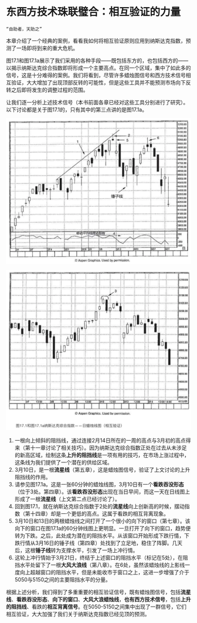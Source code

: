 # 东西方技术珠联璧合：相互验证的力量

`“自助者，天助之”`

本章介绍了一个经典的案例，看看我如何将相互验证原则应用到纳斯达克指数，预测了一场即将到来的重大危机。

图17.1和图17.1a展示了我们采用的各种手段——既包括东方的，也包括西方的——以揭示纳斯达克综合指数即将形成一个主要高点。在同一个区域，集中了如此多的信号，这是十分难得的案例。我们将看到，尽管许多蜡烛图信号和西方技术信号相互验证，大大增加了出现顶部反转的可能性，但是这些工具并不能预测市场向下反转之后即将发生的调整过程的范围。

让我们逐一分析上述技术信号（本书前面各章已经对这些工具分别进行了研究）。以下讨论都是关于图17.1的，只有其中的第三点讲的是图17.1a。

![1](../img/kline1701.png)

![1](../img/kline1701a.png)

1. 一根向上倾斜的阻挡线，通过连接2月14日所在的一周的高点与3月初的高点得来（第十一章讨论了相关技巧）。因为纳斯达克综合指数正处在过去从未涉足的新高区域，绘制这条**上升的阻挡线**是一项有用的技巧，在市场上涨过程中，这条线为我们提供了一个潜在的供给区域。
2. 3月10日，是一根**流星线**（第五章），这是蜡烛图信号，验证了上文讨论的上升阻挡线的作用。
3. 请参见图17.1a。这是一张60分钟的蜡烛线图，3月10日有一个**看跌吞没形态**（位于3处。第四章）。该**看跌吞没形态**出现在当日早间，而这一天在日线图上形成了一根**流星线**（上文第二点已经讨论了）。
4. 回到图17.1，就在纳斯达克综合指数于2处的**流星线**向上创新高的时候，摆动指数（第十四章）却是一个更低的高点。这属于看跌的相互背离现象。
5. 3月10日和13日的两根蜡烛线之间打开了一个很小的向下的窗口（第七章）。该向下的窗口在图17.1a的60分钟线图上更明显。一旦打开了向下的窗口，趋势便转为下跌。之后，此处成为潜在的阻挡水平。从该窗口开始形成下跌行情，下跌行情从3月16日的锤子线（第四章）处找到了立足地，稳住了阵脚。几天后，这根**锤子线**转为支撑水平，引发了一场上冲行情。
6. 这轮上冲行情始于3月21日，终结于上述窗口的阻挡水平（标记在5处），在阻挡水平处留下了一根**大风大浪线**（第八章）。在6处，虽然该蜡烛线的上影线一度向上超越窗口的阻挡水平，但是未能收市于窗口之上，这进一步增强了介于5050与5150之间的主要阻挡水平的分量。

根据上述分析，我们得到了多重重要的相互验证信号，既有蜡烛图信号，包括**流星线**、**看跌吞没形态**、**向下的窗口**、**大风大浪蜡烛线**，**也有西方技术信号**，包括**上升的阻挡线**、看跌的**相互背离信号**。在5050-5150之间集中出现了一群信号，它们相互验证，大大加强了我们关于纳斯达克指数已经见顶的预测。
